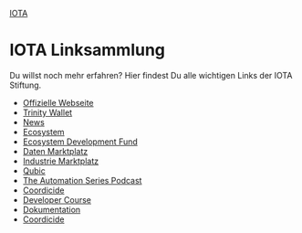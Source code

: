 [IOTA]()

# IOTA Linksammlung

Du willst noch mehr erfahren? Hier findest Du alle wichtigen Links der IOTA Stiftung.

- [Offizielle Webseite](www.iota.org)
- [Trinity Wallet](https://trinity.iota.org)
- [News](https://blog.iota.org)
- [Ecosystem](https://ecosystem.iota.org)
- [Ecosystem Development Fund](https://fund.iota.org)
- [Daten Marktplatz](https://data.iota.org)
- [Industrie Marktplatz](https://industry.iota.org)
- [Qubic](https://qubic.iota.org)
- [The Automation Series Podcast](https://automation.iota.org)
- [Coordicide](https://coordicide.iota.org)
- [Developer Course](https://training.iota.org)
- [Dokumentation](https://docs.iota.org)
- [Coordicide](https://coordicide.iota.org)
